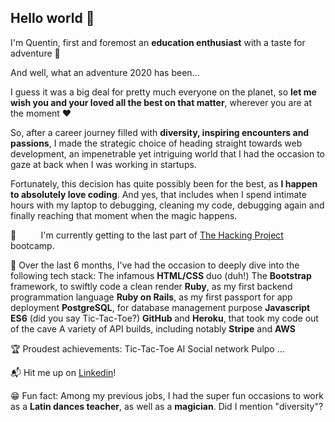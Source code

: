 ## Hello world 👋

I'm Quentin, first and foremost an **education enthusiast** with a taste for adventure 🚀

And well, what an adventure 2020 has been...

I guess it was a big deal for pretty much everyone on the planet, so **let me wish you and your loved all the best on that matter**, wherever you are at the moment ❤️

So, after a career journey filled with **diversity, inspiring encounters and passions**, I made the strategic choice of heading straight towards web development, an impenetrable yet intriguing world that I had the occasion to gaze at back when I was working in startups.

Fortunately, this decision has quite possibly been for the best, as **I happen to absolutely love coding**. And yes, that includes when I spend intimate hours with my laptop to debugging, cleaning my code, debugging again and finally reaching that moment when the magic happens.

🎒          I'm currently getting to the last part of [The Hacking Project](https://www.thehackingproject.org/) bootcamp.

🤖  Over the last 6 months, I've had the occasion to deeply dive into the following tech stack:
The infamous **HTML/CSS** duo (duh!)
The **Bootstrap** framework, to swiftly code a clean render
**Ruby**, as my first backend programmation language
**Ruby on Rails**, as my first passport for app deployment
**PostgreSQL**, for database management purpose
**Javascript ES6** (did you say Tic-Tac-Toe?)
**GitHub** and **Heroku**, that took my code out of the cave
A variety of API builds, including notably **Stripe** and **AWS**

🏆  Proudest achievements:
Tic-Tac-Toe AI
Social network
Pulpo
...

📬  Hit me up on [Linkedin](https://www.linkedin.com/in/quentin-plaud-5416b814b/)!

😁  Fun fact: Among my previous jobs, I had the super fun occasions to work as a **Latin dances teacher**, as well as a **magician**. Did I mention "diversity"?
